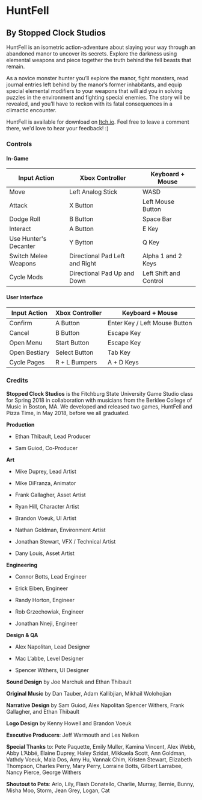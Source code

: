 # HuntFell

## By Stopped Clock Studios

HuntFell is an isometric action-adventure about slaying your way through an abandoned manor to uncover its secrets. Explore the darkness using elemental weapons and piece together the truth behind the fell beasts that remain.

As a novice monster hunter you’ll explore the manor, fight monsters, read journal entries left behind by the manor’s former inhabitants, and equip special elemental modifiers to your weapons that will aid you in solving puzzles in the environment and fighting special enemies. The story will be revealed, and you’ll have to reckon with its fatal consequences in a climactic encounter.

HuntFell is available for download on [Itch.io](stoppedlock.itch.io/huntfell). Feel free to leave a comment there, we'd love to hear your feedback! :)

### Controls

#### In-Game

| Input Action          | Xbox Controller                | Keyboard + Mouse       |
|-----------------------|--------------------------------|------------------------|
| Move                  | Left Analog Stick              | WASD                   |
| Attack                | X Button                       | Left Mouse Button      |
| Dodge Roll            | B Button                       | Space Bar              |
| Interact              | A Button                       | E Key                  |
| Use Hunter's Decanter | Y Bytton                       | Q Key                  |
| Switch Melee Weapons  | Directional Pad Left and Right | Alpha 1 and 2 Keys     |
| Cycle Mods            | Directional Pad Up and Down    | Left Shift and Control |

#### User Interface

| Input Action      | Xbox Controller   | Keyboard + Mouse                  |
|---------------    |-----------------  |-------------------------------    |
| Confirm           | A Button          | Enter Key / Left Mouse Button     |
| Cancel            | B Button          | Escape Key                        |
| Open Menu         | Start Button      | Escape Key                        |
| Open Bestiary     | Select Button     | Tab Key                           |
| Cycle Pages       | R + L Bumpers     | A + D Keys                        |

### Credits

**Stopped Clock Studios** is the Fitchburg State University Game Studio class for Spring 2018 in collaboration with musicians from the Berklee College of Music in Boston, MA. We developed and released two games, HuntFell and Pizza Time, in May 2018, before we all graduated.

**Production**

- Ethan Thibault, Lead Producer

- Sam Guiod, Co-Producer

**Art**

- Mike Duprey, Lead Artist

- Mike DiFranza, Animator

- Frank Gallagher, Asset Artist

- Ryan Hill, Character Artist

- Brandon Voeuk, UI Artist

- Nathan Goldman, Environment Artist

- Jonathan Stewart, VFX / Technical Artist

- Dany Louis, Asset Artist

**Engineering**

- Connor Botts, Lead Engineer

- Erick Eiben, Engineer

- Randy Horton, Engineer

- Rob Grzechowiak, Engineer

- Jonathan Nneji, Engineer

**Design & QA**

- Alex Napolitan, Lead Designer

- Mac L’abbe, Level Designer

- Spencer Withers, UI Designer

**Sound Design** by Joe Marchuk and Ethan Thibault

**Original Music** by Dan Tauber, Adam Kallibjian, Mikhail Wolohojian

**Narrative Design** by Sam Guiod, Alex Napolitan Spencer Withers, Frank Gallagher, and Ethan Thibault

**Logo Design** by Kenny Howell and Brandon Voeuk

**Executive Producers**: Jeff Warmouth and Les Nelken

**Special Thanks** to: Pete Paquette, Emily Muller, Kamina Vincent, Alex Webb, Abby L’Abbé, Elaine Duprey, Haley Szidat, Mikkaela Scott, Ann Goldman, Vathdy Voeuk, Mala Dos, Amy Hu, Vannak Chim, Kristen Stewart, Elizabeth Thompson, Charles Perry, Mary Perry, Lorraine Botts, Gilbert Larrabee, Nancy Pierce, George Withers

**Shoutout to Pets**: Arlo, Lily, Flash Donatello, Charlie, Murray, Bernie, Bunny, Misha Moo, Storm, Jean Grey, Logan, Cat